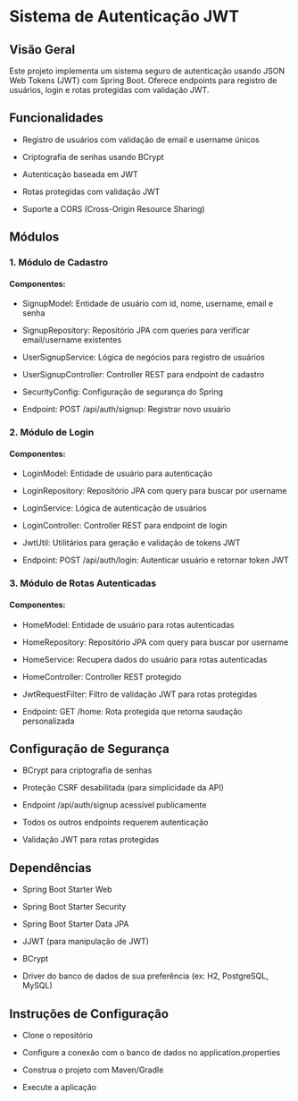 # Sistema de Autenticação JWT
## Visão Geral
Este projeto implementa um sistema seguro de autenticação usando JSON Web Tokens (JWT) com Spring Boot. Oferece endpoints para registro de usuários, login e rotas protegidas com validação JWT.

## Funcionalidades
- Registro de usuários com validação de email e username únicos

- Criptografia de senhas usando BCrypt

- Autenticação baseada em JWT

- Rotas protegidas com validação JWT

- Suporte a CORS (Cross-Origin Resource Sharing)

## Módulos
### 1. Módulo de Cadastro
#### Componentes:
- SignupModel: Entidade de usuário com id, nome, username, email e senha

- SignupRepository: Repositório JPA com queries para verificar email/username existentes

- UserSignupService: Lógica de negócios para registro de usuários

- UserSignupController: Controller REST para endpoint de cadastro

- SecurityConfig: Configuração de segurança do Spring

- Endpoint: POST /api/auth/signup: Registrar novo usuário

### 2. Módulo de Login
#### Componentes:
- LoginModel: Entidade de usuário para autenticação

- LoginRepository: Repositório JPA com query para buscar por username

- LoginService: Lógica de autenticação de usuários

- LoginController: Controller REST para endpoint de login

- JwtUtil: Utilitários para geração e validação de tokens JWT

- Endpoint: POST /api/auth/login: Autenticar usuário e retornar token JWT

### 3. Módulo de Rotas Autenticadas
#### Componentes:
- HomeModel: Entidade de usuário para rotas autenticadas

- HomeRepository: Repositório JPA com query para buscar por username

- HomeService: Recupera dados do usuário para rotas autenticadas

- HomeController: Controller REST protegido

- JwtRequestFilter: Filtro de validação JWT para rotas protegidas

- Endpoint: GET /home: Rota protegida que retorna saudação personalizada

## Configuração de Segurança
- BCrypt para criptografia de senhas

- Proteção CSRF desabilitada (para simplicidade da API)

- Endpoint /api/auth/signup acessível publicamente

- Todos os outros endpoints requerem autenticação

- Validação JWT para rotas protegidas

## Dependências
- Spring Boot Starter Web

- Spring Boot Starter Security

- Spring Boot Starter Data JPA

- JJWT (para manipulação de JWT)

- BCrypt

- Driver do banco de dados de sua preferência (ex: H2, PostgreSQL, MySQL)

## Instruções de Configuração
- Clone o repositório

- Configure a conexão com o banco de dados no application.properties

- Construa o projeto com Maven/Gradle

- Execute a aplicação

